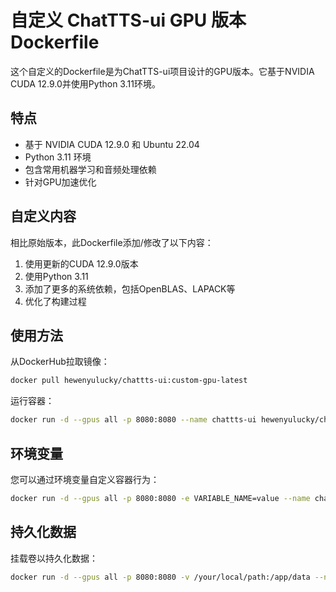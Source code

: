 # 自定义 ChatTTS-ui GPU 版本 Dockerfile

这个自定义的Dockerfile是为ChatTTS-ui项目设计的GPU版本。它基于NVIDIA CUDA 12.9.0并使用Python 3.11环境。

## 特点

- 基于 NVIDIA CUDA 12.9.0 和 Ubuntu 22.04
- Python 3.11 环境
- 包含常用机器学习和音频处理依赖
- 针对GPU加速优化

## 自定义内容

相比原始版本，此Dockerfile添加/修改了以下内容：

1. 使用更新的CUDA 12.9.0版本
2. 使用Python 3.11
3. 添加了更多的系统依赖，包括OpenBLAS、LAPACK等
4. 优化了构建过程

## 使用方法

从DockerHub拉取镜像：

```bash
docker pull hewenyulucky/chattts-ui:custom-gpu-latest
```

运行容器：

```bash
docker run -d --gpus all -p 8080:8080 --name chattts-ui hewenyulucky/chattts-ui:custom-gpu-latest
```

## 环境变量

您可以通过环境变量自定义容器行为：

```bash
docker run -d --gpus all -p 8080:8080 -e VARIABLE_NAME=value --name chattts-ui hewenyulucky/chattts-ui:custom-gpu-latest
```

## 持久化数据

挂载卷以持久化数据：

```bash
docker run -d --gpus all -p 8080:8080 -v /your/local/path:/app/data --name chattts-ui hewenyulucky/chattts-ui:custom-gpu-latest
```

